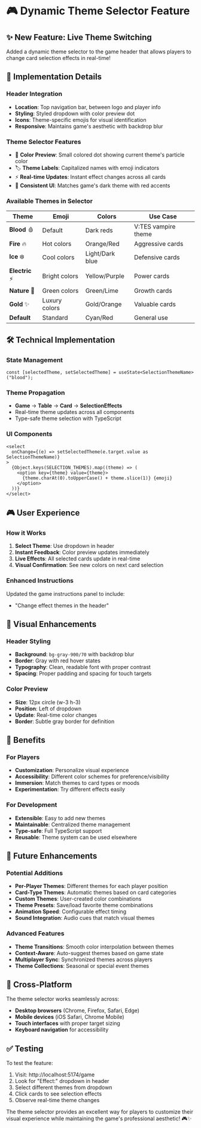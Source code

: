 # 🎮 Dynamic Theme Selector Feature

## ✨ **New Feature: Live Theme Switching**

Added a dynamic theme selector to the game header that allows players to change card selection effects in real-time!

## 🎯 **Implementation Details**

### **Header Integration**

- **Location**: Top navigation bar, between logo and player info
- **Styling**: Styled dropdown with color preview dot
- **Icons**: Theme-specific emojis for visual identification
- **Responsive**: Maintains game's aesthetic with backdrop blur

### **Theme Selector Features**

- 🎨 **Color Preview**: Small colored dot showing current theme's particle color
- 🏷️ **Theme Labels**: Capitalized names with emoji indicators
- ⚡ **Real-time Updates**: Instant effect changes across all cards
- 🎯 **Consistent UI**: Matches game's dark theme with red accents

### **Available Themes in Selector**

| Theme           | Emoji         | Colors          | Use Case            |
| --------------- | ------------- | --------------- | ------------------- |
| **Blood** 🩸    | Default       | Dark reds       | V:TES vampire theme |
| **Fire** 🔥     | Hot colors    | Orange/Red      | Aggressive cards    |
| **Ice** ❄️      | Cool colors   | Light/Dark blue | Defensive cards     |
| **Electric** ⚡ | Bright colors | Yellow/Purple   | Power cards         |
| **Nature** 🌿   | Green colors  | Green/Lime      | Growth cards        |
| **Gold** ✨     | Luxury colors | Gold/Orange     | Valuable cards      |
| **Default**     | Standard      | Cyan/Red        | General use         |

## 🛠 **Technical Implementation**

### **State Management**

```tsx
const [selectedTheme, setSelectedTheme] = useState<SelectionThemeName>("blood");
```

### **Theme Propagation**

- **Game** → **Table** → **Card** → **SelectionEffects**
- Real-time theme updates across all components
- Type-safe theme selection with TypeScript

### **UI Components**

```tsx
<select
  onChange={(e) => setSelectedTheme(e.target.value as SelectionThemeName)}
>
  {Object.keys(SELECTION_THEMES).map((theme) => (
    <option key={theme} value={theme}>
      {theme.charAt(0).toUpperCase() + theme.slice(1)} {emoji}
    </option>
  ))}
</select>
```

## 🎮 **User Experience**

### **How it Works**

1. **Select Theme**: Use dropdown in header
2. **Instant Feedback**: Color preview updates immediately
3. **Live Effects**: All selected cards update in real-time
4. **Visual Confirmation**: See new colors on next card selection

### **Enhanced Instructions**

Updated the game instructions panel to include:

- "Change effect themes in the header"

## 🎨 **Visual Enhancements**

### **Header Styling**

- **Background**: `bg-gray-900/70` with backdrop blur
- **Border**: Gray with red hover states
- **Typography**: Clean, readable font with proper contrast
- **Spacing**: Proper padding and spacing for touch targets

### **Color Preview**

- **Size**: 12px circle (w-3 h-3)
- **Position**: Left of dropdown
- **Update**: Real-time color changes
- **Border**: Subtle gray border for definition

## 🚀 **Benefits**

### **For Players**

- **Customization**: Personalize visual experience
- **Accessibility**: Different color schemes for preference/visibility
- **Immersion**: Match themes to card types or moods
- **Experimentation**: Try different effects easily

### **For Development**

- **Extensible**: Easy to add new themes
- **Maintainable**: Centralized theme management
- **Type-safe**: Full TypeScript support
- **Reusable**: Theme system can be used elsewhere

## 🔮 **Future Enhancements**

### **Potential Additions**

- **Per-Player Themes**: Different themes for each player position
- **Card-Type Themes**: Automatic themes based on card categories
- **Custom Themes**: User-created color combinations
- **Theme Presets**: Save/load favorite theme combinations
- **Animation Speed**: Configurable effect timing
- **Sound Integration**: Audio cues that match visual themes

### **Advanced Features**

- **Theme Transitions**: Smooth color interpolation between themes
- **Context-Aware**: Auto-suggest themes based on game state
- **Multiplayer Sync**: Synchronized themes across players
- **Theme Collections**: Seasonal or special event themes

## 📱 **Cross-Platform**

The theme selector works seamlessly across:

- **Desktop browsers** (Chrome, Firefox, Safari, Edge)
- **Mobile devices** (iOS Safari, Chrome Mobile)
- **Touch interfaces** with proper target sizing
- **Keyboard navigation** for accessibility

## ✅ **Testing**

To test the feature:

1. Visit: http://localhost:5174/game
2. Look for "Effect:" dropdown in header
3. Select different themes from dropdown
4. Click cards to see selection effects
5. Observe real-time theme changes

The theme selector provides an excellent way for players to customize their visual experience while maintaining the game's professional aesthetic! 🎮✨
